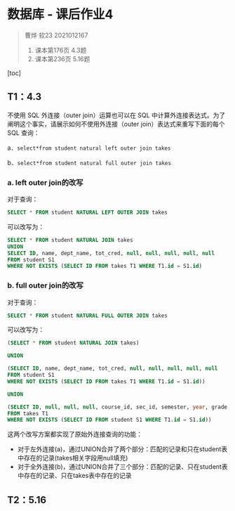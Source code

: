 # 数据库 - 课后作业4

> 曹烨 软23 2021012167
>
> 1. 课本第176页 4.3题
>2. 课本第236页 5.16题

[toc]

## T1：4.3

不使用 SQL 外连接（outer join）运算也可以在 SQL 中计算外连接表达式。为了阐明这个事实，请展示如何不使用外连接（outer join）表达式来重写下面的每个 SQL 查询：

a．`select*from student natural left outer join takes`

b．`select*from student natural full outer join takes`

### a. left outer join的改写

对于查询：

```sql
SELECT * FROM student NATURAL LEFT OUTER JOIN takes
```

可以改写为：

```sql
SELECT * FROM student NATURAL JOIN takes
UNION
SELECT ID, name, dept_name, tot_cred, null, null, null, null, null
FROM student S1 
WHERE NOT EXISTS (SELECT ID FROM takes T1 WHERE T1.id = S1.id)
```

### b. full outer join的改写

对于查询：

```sql
SELECT * FROM student NATURAL FULL OUTER JOIN takes
```

可以改写为：

```sql
(SELECT * FROM student NATURAL JOIN takes)

UNION

(SELECT ID, name, dept_name, tot_cred, null, null, null, null, null
FROM student S1    
WHERE NOT EXISTS (SELECT ID FROM takes T1 WHERE T1.id = S1.id))

UNION 

(SELECT ID, null, null, null, course_id, sec_id, semester, year, grade
FROM takes T1
WHERE NOT EXISTS (SELECT ID FROM student S1 WHERE T1.id = S1.id))
```

这两个改写方案都实现了原始外连接查询的功能：

- 对于左外连接(a)，通过UNION合并了两个部分：匹配的记录和只在student表中存在的记录(takes相关字段用null填充)
- 对于全外连接(b)，通过UNION合并了三个部分：匹配的记录、只在student表中存在的记录、只在takes表中存在的记录



## T2：5.16

### 
